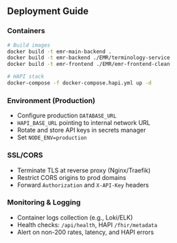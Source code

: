 ## Deployment Guide

### Containers
```bash
# Build images
docker build -t emr-main-backend .
docker build -t emr-backend ./EMR/terminology-service
docker build -t emr-frontend ./EMR/emr-frontend-clean

# HAPI stack
docker-compose -f docker-compose.hapi.yml up -d
```

### Environment (Production)
- Configure production `DATABASE_URL`
- `HAPI_BASE_URL` pointing to internal network URL
- Rotate and store API keys in secrets manager
- Set `NODE_ENV=production`

### SSL/CORS
- Terminate TLS at reverse proxy (Nginx/Traefik)
- Restrict CORS origins to prod domains
- Forward `Authorization` and `X-API-Key` headers

### Monitoring & Logging
- Container logs collection (e.g., Loki/ELK)
- Health checks: `/api/health`, HAPI `/fhir/metadata`
- Alert on non-200 rates, latency, and HAPI errors


